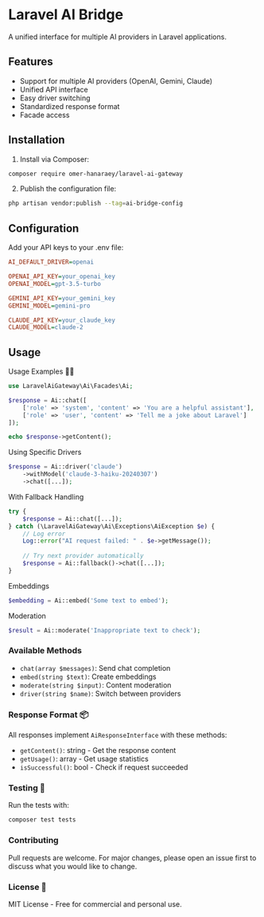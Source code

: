 # Laravel AI Bridge

A unified interface for multiple AI providers in Laravel applications.

## Features

- Support for multiple AI providers (OpenAI, Gemini, Claude)
- Unified API interface
- Easy driver switching
- Standardized response format
- Facade access

## Installation

1. Install via Composer:

```bash
composer require omer-hanaraey/laravel-ai-gateway
```

2. Publish the configuration file:

```bash
php artisan vendor:publish --tag=ai-bridge-config
```

## Configuration
Add your API keys to your .env file:

```ini
AI_DEFAULT_DRIVER=openai

OPENAI_API_KEY=your_openai_key
OPENAI_MODEL=gpt-3.5-turbo

GEMINI_API_KEY=your_gemini_key
GEMINI_MODEL=gemini-pro

CLAUDE_API_KEY=your_claude_key
CLAUDE_MODEL=claude-2
```

## Usage
Usage Examples 🧑‍💻

```php
use LaravelAiGateway\Ai\Facades\Ai;

$response = Ai::chat([
    ['role' => 'system', 'content' => 'You are a helpful assistant'],
    ['role' => 'user', 'content' => 'Tell me a joke about Laravel']
]);

echo $response->getContent();
```

Using Specific Drivers

```php
$response = Ai::driver('claude')
    ->withModel('claude-3-haiku-20240307')
    ->chat([...]);
```
With Fallback Handling

```php
try {
    $response = Ai::chat([...]);
} catch (\LaravelAiGateway\Ai\Exceptions\AiException $e) {
    // Log error
    Log::error("AI request failed: " . $e->getMessage());
    
    // Try next provider automatically
    $response = Ai::fallback()->chat([...]);
}
```

Embeddings

```php
$embedding = Ai::embed('Some text to embed');
```

Moderation

```php
$result = Ai::moderate('Inappropriate text to check');
```

### Available Methods
- `chat(array $messages)`: Send chat completion
- `embed(string $text)`: Create embeddings
- `moderate(string $input)`: Content moderation
- `driver(string $name)`: Switch between providers

### Response Format 📦

All responses implement `AiResponseInterface` with these methods:

- `getContent()`: string - Get the response content
- `getUsage()`: array - Get usage statistics
- `isSuccessful()`: bool - Check if request succeeded

### Testing  🧪

Run the tests with:

```bash
composer test tests
```

### Contributing

Pull requests are welcome. For major changes, please open an issue first to discuss what you would like to change.

### License 📄
MIT License - Free for commercial and personal use.